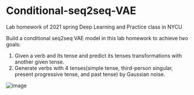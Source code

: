 # Conditional-seq2seq-VAE
Lab homework of 2021 spring Deep Learning and Practice class in NYCU


Build a conditional seq2seq VAE model in this lab homework to achieve two goals: 

1. Given a verb and its tense and predict its tenses transformations with another given tense.
2. Generate verbs with 4 tenses(simple tense, third-person singular, present progressive tense, and past tense) by Gaussian noise.


![image](https://user-images.githubusercontent.com/69135204/124858643-0afe3680-dfe1-11eb-9359-e9626fac3474.png)

